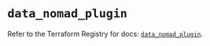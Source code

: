 # `data_nomad_plugin`

Refer to the Terraform Registry for docs: [`data_nomad_plugin`](https://registry.terraform.io/providers/hashicorp/nomad/2.3.0/docs/data-sources/plugin).
